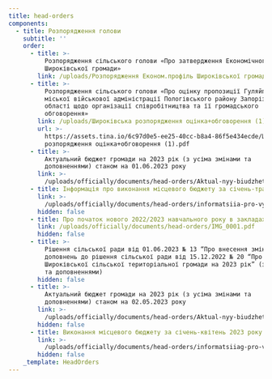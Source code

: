 ```yaml
---
title: head-orders
components:
  - title: Розпорядження голови
    subtitle: ''
    order:
      - title: >-
          Розпорядження сільського голови «Про затвердження Економічного профілю
          Широківської громади»
        link: /uploads/Розпорядження Економ.профіль Широківської громади.pdf
      - title: >-
          Розпорядження сільського голови «Про оцінку пропозиції Гуляйпільської
          міської військової адміністрації Пологівського району Запорізької
          області щодо організації співробітництва та її громадського
          обговорення» 
        link: /uploads/Широківська розпорядження оцінка+обговорення (1).pdf
        url: >-
          https://assets.tina.io/6c97d0e5-ee25-40cc-b8a4-86f5e434ecde/Широківська
          розпорядження оцінка+обговорення (1).pdf
      - title: >-
          Актуальний бюджет громади на 2023 рік (з усіма змінами та
          доповненнями) станом на 01.06.2023 року
        link: >-
          /uploads/officially/documents/head-orders/Aktual-nyy-biudzhet-hromady-na-2023-rik-z-usima-zminamy-ta-dopovnenniamy-stanom-na-01.06.2023-roku.doc
      - title: Інформація про виконання місцевого бюджету за січень-травень 2023 року
        link: >-
          /uploads/officially/documents/head-orders/informatsiia-pro-vykonannia-mistsevoho-biudzhetu-za-sichen-traven-2023-roku.xlsx
        hidden: false
      - title: Про початок нового 2022/2023 навчального року в закладах освіти
        link: /uploads/officially/documents/head-orders/IMG_0001.pdf
        hidden: false
      - title: >-
          Рішення сільської ради від 01.06.2023 № 13 “Про внесення змін та
          доповнень до рішення сільської ради від 15.12.2022 № 20 “Про бюджет
          Широківської сільської територіальної громади на 2023 рік” (зі змінами
          та доповненнями)
        hidden: false
      - title: >-
          Актуальний бюджет громади на 2023 рік (з усіма змінами та
          доповненнями) станом на 02.05.2023 року
        link: >-
          /uploads/officially/documents/head-orders/Aktual-nyy-biudzhet-hromady-na-2023-rik-z-usima-zminamy-ta-dopovnenniamy-stanom-na-02.05.2023-roku.doc
        hidden: false
      - title: Виконання місцевого бюджету за січень-квітень 2023 року
        link: >-
          /uploads/officially/documents/head-orders/informatsiiag-pro-vykonannia-mistsevoho-biudzhetu-za-sichen-kviten-2023-roku.xlsx
        hidden: false
    _template: HeadOrders
---
```


